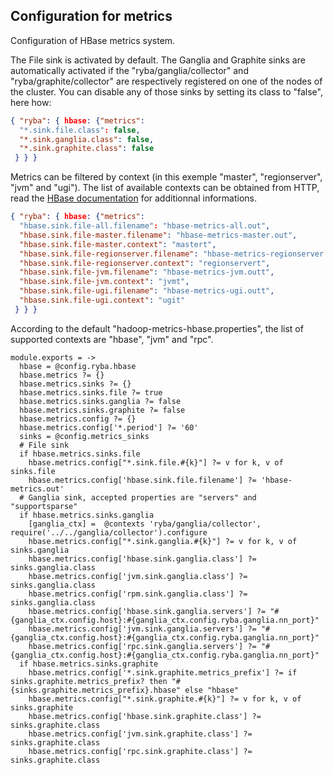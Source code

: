 
## Configuration for metrics

Configuration of HBase metrics system.

The File sink is activated by default. The Ganglia and Graphite sinks are
automatically activated if the "ryba/ganglia/collector" and
"ryba/graphite/collector" are respectively registered on one of the nodes of the
cluster. You can disable any of those sinks by setting its class to "false", here
how:

```json
{ "ryba": { hbase: {"metrics": 
  "*.sink.file.class": false, 
  "*.sink.ganglia.class": false, 
  "*.sink.graphite.class": false
 } } }
```

Metrics can be filtered by context (in this exemple "master", "regionserver",
"jvm" and "ugi"). The list of available contexts can be obtained from HTTP, read
the [HBase documentation](http://hbase.apache.org/book.html#_hbase_metrics) for
additionnal informations.

```json
{ "ryba": { hbase: {"metrics": 
  "hbase.sink.file-all.filename": "hbase-metrics-all.out",
  "hbase.sink.file-master.filename": "hbase-metrics-master.out",
  "hbase.sink.file-master.context": "mastert",
  "hbase.sink.file-regionserver.filename": "hbase-metrics-regionserver.outt",
  "hbase.sink.file-regionserver.context": "regionservert",
  "hbase.sink.file-jvm.filename": "hbase-metrics-jvm.outt",
  "hbase.sink.file-jvm.context": "jvmt",
  "hbase.sink.file-ugi.filename": "hbase-metrics-ugi.outt",
  "hbase.sink.file-ugi.context": "ugit"
 } } }
```

According to the default "hadoop-metrics-hbase.properties", the list of
supported contexts are "hbase", "jvm" and "rpc".

    module.exports = ->
      hbase = @config.ryba.hbase
      hbase.metrics ?= {}
      hbase.metrics.sinks ?= {}
      hbase.metrics.sinks.file ?= true
      hbase.metrics.sinks.ganglia ?= false
      hbase.metrics.sinks.graphite ?= false
      hbase.metrics.config ?= {}
      hbase.metrics.config['*.period'] ?= '60'
      sinks = @config.metrics_sinks
      # File sink
      if hbase.metrics.sinks.file
        hbase.metrics.config["*.sink.file.#{k}"] ?= v for k, v of sinks.file
        hbase.metrics.config['hbase.sink.file.filename'] ?= 'hbase-metrics.out'
      # Ganglia sink, accepted properties are "servers" and "supportsparse"
      if hbase.metrics.sinks.ganglia
        [ganglia_ctx] =  @contexts 'ryba/ganglia/collector', require('../../ganglia/collector').configure
        hbase.metrics.config["*.sink.ganglia.#{k}"] ?= v for k, v of sinks.ganglia
        hbase.metrics.config['hbase.sink.ganglia.class'] ?= sinks.ganglia.class
        hbase.metrics.config['jvm.sink.ganglia.class'] ?= sinks.ganglia.class
        hbase.metrics.config['rpm.sink.ganglia.class'] ?= sinks.ganglia.class
        hbase.metrics.config['hbase.sink.ganglia.servers'] ?= "#{ganglia_ctx.config.host}:#{ganglia_ctx.config.ryba.ganglia.nn_port}"
        hbase.metrics.config['jvm.sink.ganglia.servers'] ?= "#{ganglia_ctx.config.host}:#{ganglia_ctx.config.ryba.ganglia.nn_port}"
        hbase.metrics.config['rpc.sink.ganglia.servers'] ?= "#{ganglia_ctx.config.host}:#{ganglia_ctx.config.ryba.ganglia.nn_port}"
      if hbase.metrics.sinks.graphite
        hbase.metrics.config['*.sink.graphite.metrics_prefix'] ?= if sinks.graphite.metrics_prefix? then "#{sinks.graphite.metrics_prefix}.hbase" else "hbase"
        hbase.metrics.config["*.sink.graphite.#{k}"] ?= v for k, v of sinks.graphite
        hbase.metrics.config['hbase.sink.graphite.class'] ?= sinks.graphite.class
        hbase.metrics.config['jvm.sink.graphite.class'] ?= sinks.graphite.class
        hbase.metrics.config['rpc.sink.graphite.class'] ?= sinks.graphite.class
